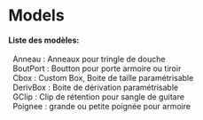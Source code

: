 # Models

<b>Liste des modèles:</b></br></br>
&nbsp;&nbsp;Anneau   : Anneaux pour tringle de douche</br>
&nbsp;&nbsp;BoutPort : Boutton pour porte armoire ou tiroir</br>
&nbsp;&nbsp;Cbox     : Custom Box, Boite de taille paramétrisable</br>
&nbsp;&nbsp;DerivBox : Boite de dérivation paramétrisable</br>
&nbsp;&nbsp;GClip    : Clip de rétention pour sangle de guitare</br>
&nbsp;&nbsp;Poignee  : grande ou petite poignée pour armoire</br> 

